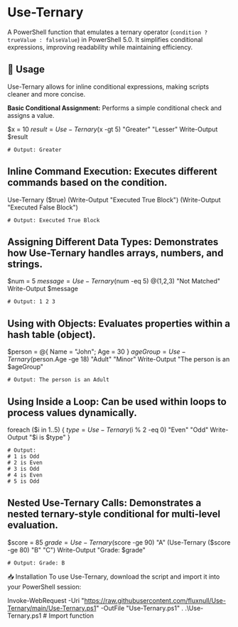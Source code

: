 # Use-Ternary

  A PowerShell function that emulates a ternary operator (`condition ? trueValue : falseValue`) in PowerShell 5.0. It simplifies conditional expressions, improving readability while maintaining efficiency.

## 📌 Usage

  Use-Ternary allows for inline conditional expressions, making scripts cleaner and more concise.

**Basic Conditional Assignment:** Performs a simple conditional check and assigns a value.

  $x = 10
  $result = Use-Ternary ($x -gt 5) "Greater" "Lesser"
  Write-Output $result
    
    # Output: Greater

## Inline Command Execution: Executes different commands based on the condition.

  Use-Ternary ($true) (Write-Output "Executed True Block") (Write-Output "Executed False Block")
    
    # Output: Executed True Block

## Assigning Different Data Types: Demonstrates how Use-Ternary handles arrays, numbers, and strings.

  $num = 5
  $message = Use-Ternary ($num -eq 5) @(1,2,3) "Not Matched"
  Write-Output $message
    
    # Output: 1 2 3

## Using with Objects: Evaluates properties within a hash table (object).

  $person = @{ Name = "John"; Age = 30 }
  $ageGroup = Use-Ternary ($person.Age -ge 18) "Adult" "Minor"
  Write-Output "The person is an $ageGroup"  
    
    # Output: The person is an Adult

## Using Inside a Loop: Can be used within loops to process values dynamically.

  foreach ($i in 1..5) {
      $type = Use-Ternary ($i % 2 -eq 0) "Even" "Odd"
      Write-Output "$i is $type"
  }
      
    # Output:
    # 1 is Odd
    # 2 is Even
    # 3 is Odd
    # 4 is Even
    # 5 is Odd

## Nested Use-Ternary Calls: Demonstrates a nested ternary-style conditional for multi-level evaluation.

  $score = 85
  $grade = Use-Ternary ($score -ge 90) "A" (Use-Ternary ($score -ge 80) "B" "C")
  Write-Output "Grade: $grade"
    
    # Output: Grade: B

📥 Installation
To use Use-Ternary, download the script and import it into your PowerShell session:

  Invoke-WebRequest -Uri "https://raw.githubusercontent.com/fluxnull/Use-Ternary/main/Use-Ternary.ps1" -OutFile "Use-Ternary.ps1"
  . .\Use-Ternary.ps1  # Import function
